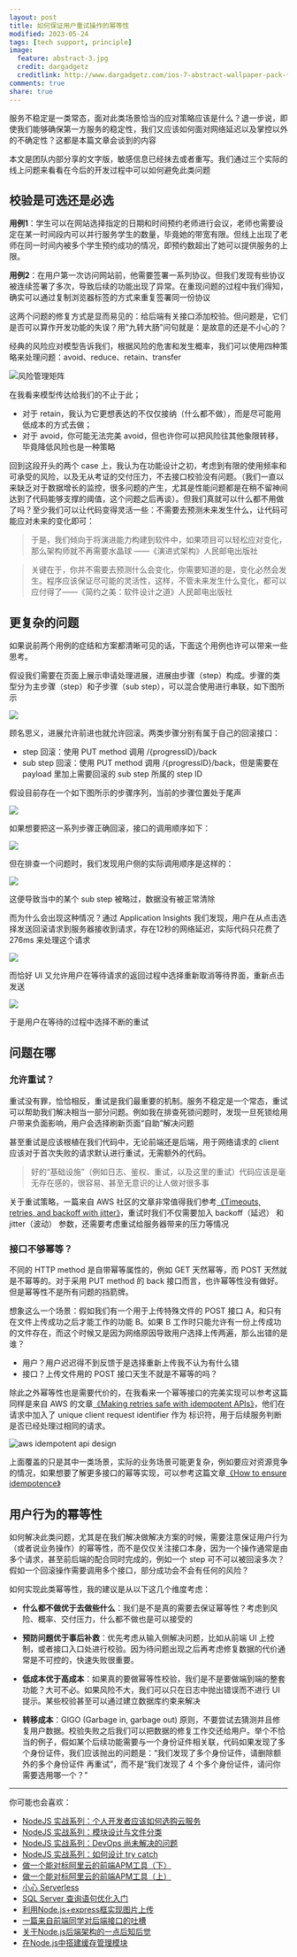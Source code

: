```yaml
---
layout: post
title: 如何保证用户重试操作的幂等性
modified: 2023-05-24
tags: [tech support, principle]
image:
  feature: abstract-3.jpg
  credit: dargadgetz
  creditlink: http://www.dargadgetz.com/ios-7-abstract-wallpaper-pack-for-iphone-5-and-ipod-touch-retina/
comments: true
share: true
---
```



服务不稳定是一类常态，面对此类场景恰当的应对策略应该是什么？退一步说，即使我们能够确保第一方服务的稳定性，我们又应该如何面对网络延迟以及掌控以外的不确定性？这都是本篇文章会谈到的内容

本文是团队内部分享的文字版，敏感信息已经抹去或者重写。我们通过三个实际的线上问题来看看在今后的开发过程中可以如何避免此类问题

## 校验是可选还是必选

**用例1**：学生可以在网站选择指定的日期和时间预约老师进行会议，老师也需要设定在某一时间段内可以并行服务学生的数量，毕竟她的带宽有限。但线上出现了老师在同一时间内被多个学生预约成功的情况，即预约数超出了她可以提供服务的上限。

**用例2**：在用户第一次访问网站前，他需要签署一系列协议。但我们发现有些协议被连续签署了多次，导致后续的功能出现了异常。在重现问题的过程中我们得知，确实可以通过复制浏览器标签的方式来重复签署同一份协议

这两个问题的修复方式是显而易见的：给后端有关接口添加校验。但问题是，它们是否可以算作开发功能的失误？用“九转大肠”问句就是：是故意的还是不小心的？

经典的风险应对模型告诉我们，根据风险的危害和发生概率，我们可以使用四种策略来处理问题：avoid、reduce、retain、transfer

![风险管理矩阵](../images/022_keep-user-interaction-idempotent/risk_handle_matrix.png)


在我看来模型传达给我们的不止于此；
- 对于 retain，我认为它更想表达的不仅仅接纳（什么都不做），而是尽可能用低成本的方式去做；
- 对于 avoid，你可能无法完美 avoid，但也许你可以把风险往其他象限转移，毕竟降低风险也是一种策略

回到这段开头的两个 case 上，我认为在功能设计之初，考虑到有限的使用频率和可承受的风险，以及无从考证的交付压力，不去接口校验没有问题。（我们一直以来缺乏对于数据增长的监控，很多问题的产生，尤其是性能问题都是在稍不留神间达到了代码能够支撑的阈值，这个问题之后再谈）。但我们真就可以什么都不用做了吗？至少我们可以让代码变得灵活一些：不需要去预测未来发生什么，让代码可能应对未来的变化即可：

> 于是，我们倾向于将演进能力构建到软件中，如果项目可以轻松应对变化，那么架构师就不再需要水晶球 ——《演进式架构》人民邮电出版社

> 关键在于，你并不需要去预测什么会变化，你需要知道的是，变化必然会发生。程序应该保证尽可能的灵活性，这样，不管未来发生什么变化，都可以应付得了——《简约之美：软件设计之道》人民邮电出版社 

## 更复杂的问题

如果说前两个用例的症结和方案都清晰可见的话，下面这个用例也许可以带来一些思考。

假设我们需要在页面上展示申请处理进展，进展由步骤（step）构成。步骤的类型分为主步骤（step）和子步骤（sub step），可以混合使用进行串联，如下图所示

![](../images/022_keep-user-interaction-idempotent/01.png)

顾名思义，进展允许前进也就允许回滚。两类步骤分别有属于自己的回滚接口：

- step 回滚：使用 PUT method 调用 /{progressID}/back
- sub step 回滚：使用 PUT method 调用 /{progressID}/back，但是需要在 payload 里加上需要回滚的 sub step 所属的 step ID

假设目前存在一个如下图所示的步骤序列，当前的步骤位置处于尾声

![](../images/022_keep-user-interaction-idempotent/02.png)

如果想要把这一系列步骤正确回滚，接口的调用顺序如下：

![](../images/022_keep-user-interaction-idempotent/03.png)

但在排查一个问题时，我们发现用户侧的实际调用顺序是这样的：

![](../images/022_keep-user-interaction-idempotent/04.png)

这便导致当中的某个 sub step 被略过，数据没有被正常清除

而为什么会出现这种情况？通过 Application Insights 我们发现，用户在从点击选择发送回滚请求到服务器接收到请求，存在12秒的网络延迟，实际代码只花费了 276ms 来处理这个请求

![](../images/022_keep-user-interaction-idempotent/05.png)

而恰好 UI 又允许用户在等待请求的返回过程中选择重新取消等待界面，重新点击发送

![](../images/022_keep-user-interaction-idempotent/06.png)

于是用户在等待的过程中选择不断的重试

## 问题在哪

### 允许重试？

重试没有罪，恰恰相反，重试是我们最重要的机制。服务不稳定是一个常态，重试可以帮助我们解决相当一部分问题。例如我在排查死锁问题时，发现一旦死锁给用户带来负面影响，用户会选择刷新页面“自助”解决问题

甚至重试是应该根植在我们代码中，无论前端还是后端，用于网络请求的 client 应该对于首次失败的请求默认进行重试，无需额外的代码。

> 好的“基础设施”（例如日志、鉴权、重试，以及这里的重试）代码应该是毫无存在感的，很容易、甚至无意识的让人做对很多事

关于重试策略，一篇来自 AWS 社区的文章非常值得我们参考[《Timeouts, retries, and backoff with jitter》](https://aws.amazon.com/builders-library/timeouts-retries-and-backoff-with-jitter/)，重试时我们不仅需要加入 backoff（延迟） 和 jitter（波动） 参数，还需要考虑重试给服务器带来的压力等情况

### 接口不够幂等？

不同的 HTTP method 是自带幂等属性的，例如 GET 天然幂等，而 POST 天然就是不幂等的。对于采用 PUT method 的 back 接口而言，也许幂等性没有做好。但是幂等性不是所有问题的挡箭牌。

想象这么一个场景：假如我们有一个用于上传特殊文件的 POST 接口 A，和只有在文件上传成功之后才能工作的功能 B。如果 B 工作时只能允许有一份上传成功的文件存在，而这个时候又是因为网络原因导致用户选择上传两遍，那么出错的是谁？

- 用户？用户迟迟得不到反馈于是选择重新上传我不认为有什么错
- 接口？上传文件用的 POST 接口天生不就是不幂等的吗？

除此之外幂等性也是需要代价的，在我看来一个幂等接口的完美实现可以参考这篇同样是来自 AWS 的文章[《Making retries safe with idempotent APIs》](https://aws.amazon.com/builders-library/making-retries-safe-with-idempotent-APIs/)，他们在请求中加入了 unique client request identifier 作为
标识符，用于后续服务判断是否已经处理过相同的请求。

![aws idempotent api design](../images/022_keep-user-interaction-idempotent/aws_idempotent_api_design.png)

上面覆盖的只是其中一类场景，实际的业务场景可能更复杂，例如要应对资源竞争的情况，如果想要了解更多接口的幂等实现，可以参考这篇文章[《How to ensure idempotence》](https://levelup.gitconnected.com/how-to-ensure-idempotence-f436a42bf67d)

## 用户行为的幂等性

如何解决此类问题，尤其是在我们解决做解决方案的时候，需要注意保证用户行为（或者说业务操作）的幂等性，而不是仅仅关注接口本身，因为一个操作通常是由多个请求，甚至前后端的配合同时完成的，例如一个 step 可不可以被回滚多次？假如一个回滚操作需要调用多个接口，部分成功会不会有任何的风险？

如何实现此类幂等性，我的建议是从以下这几个维度考虑：

- **什么都不做优于去做些什么**：我们是不是真的需要去保证幂等性？考虑到风险、概率、交付压力，什么都不做也是可以接受的

- **预防问题优于事后补救**：优先考虑从输入侧解决问题，比如从前端 UI 上控制，或者接口入口处进行校验。因为待问题出现之后再考虑修复数据的代价通常是不可控的，快速失败很重要。

- **低成本优于高成本**：如果真的要做幂等性校验，我们是不是要做端到端的整套功能？大可不必。如果风险不大，我们可以只在日志中抛出错误而不进行 UI 提示。某些校验甚至可以通过建立数据库约束来解决

- **转移成本**：GIGO (Garbage in, garbage out) 原则，不要尝试去猜测并且修复用户数据。校验失败之后我们可以把数据的修复工作交还给用户。举个不恰当的例子，假如某个后续功能需要与一个身份证件相关联，代码如果发现了多个身份证件，我们应该抛出的问题是：“我们发现了多个身份证件，请删除额外的多个身份证件 再重试”，而不是“我们发现了 4 个多个身份证件，请问你需要选用哪一个？”

---

你可能也会喜欢：

- [NodeJS 实战系列：个人开发者应该如何选购云服务](https://www.v2think.com/how-to-pick-up-cloud-service)
- [NodeJS 实战系列：模块设计与文件分类](https://www.v2think.com/module-design-and-folder-category)
- [NodeJS 实战系列：DevOps 尚未解决的问题](https://www.v2think.com/devops-solution-in-nodejs)
- [NodeJS 实战系列：如何设计 try catch](https://www.v2think.com/nodejs-try-catch-best-practice)
- [做一个能对标阿里云的前端APM工具（下）](https://www.v2think.com/apm-tool-2)
- [做一个能对标阿里云的前端APM工具（上）](https://www.v2think.com/apm-tool-1)
- [小心 Serverless](https://www.v2think.com/careful-with-serverless)
- [SQL Server 查询语句优化入门](https://www.v2think.com/sql-server-optimize-tutorial)
- [利用Node.js+express框实现图片上传](https://www.v2think.com/nodejs-express-upload-image)
- [一篇来自前端同学对后端接口的吐槽](https://www.v2think.com/toast-about-backend-API)
- [关于Node.js后端架构的一点后知后觉](https://www.v2think.com/something-about-nodejs-architecture)
- [在Node.js中搭建缓存管理模块](https://www.v2think.com/built-cache-management-module-in-nodejs)